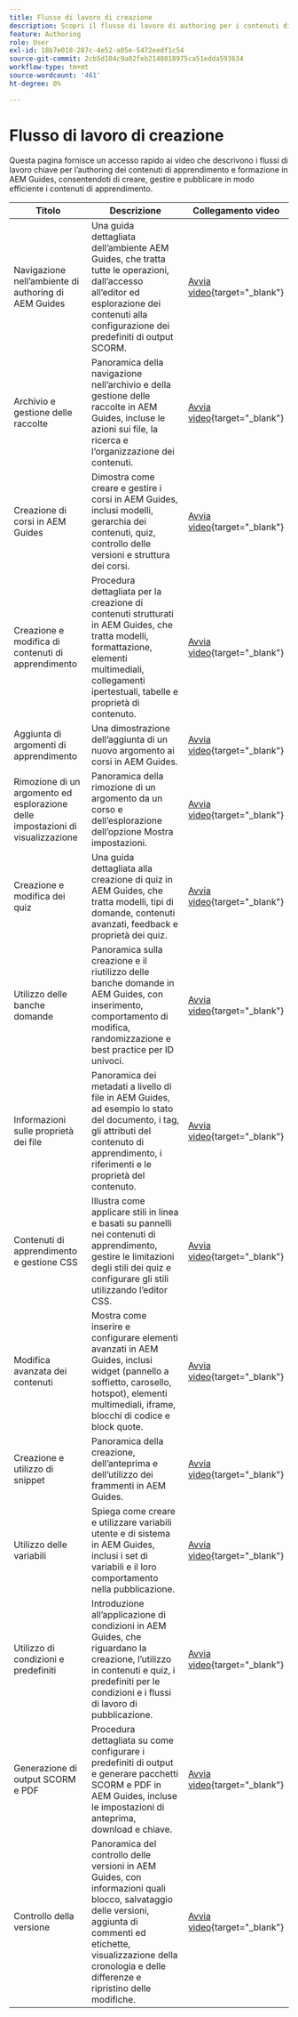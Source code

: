 ```yaml
---
title: Flusso di lavoro di creazione
description: Scopri il flusso di lavoro di authoring per i contenuti di apprendimento e formazione in Experience Manager Guides.
feature: Authoring
role: User
exl-id: 18b7e018-287c-4e52-a05e-5472eedf1c54
source-git-commit: 2cb5d104c9a02feb2148018975ca51edda593634
workflow-type: tm+mt
source-wordcount: '461'
ht-degree: 0%

---
```


# Flusso di lavoro di creazione

Questa pagina fornisce un accesso rapido ai video che descrivono i flussi di lavoro chiave per l’authoring dei contenuti di apprendimento e formazione in AEM Guides, consentendoti di creare, gestire e pubblicare in modo efficiente i contenuti di apprendimento.

| Titolo | Descrizione | Collegamento video |
|-------|-------------|------------|
| Navigazione nell’ambiente di authoring di AEM Guides | Una guida dettagliata dell’ambiente AEM Guides, che tratta tutte le operazioni, dall’accesso all’editor ed esplorazione dei contenuti alla configurazione dei predefiniti di output SCORM. | [Avvia video](https://video.tv.adobe.com/v/3469540/aem-guides-learning-content){target="_blank"} |
| Archivio e gestione delle raccolte | Panoramica della navigazione nell’archivio e della gestione delle raccolte in AEM Guides, incluse le azioni sui file, la ricerca e l’organizzazione dei contenuti. | [Avvia video](https://video.tv.adobe.com/v/3469539/learning-content-aem-guides){target="_blank"} |
| Creazione di corsi in AEM Guides | Dimostra come creare e gestire i corsi in AEM Guides, inclusi modelli, gerarchia dei contenuti, quiz, controllo delle versioni e struttura dei corsi. | [Avvia video](https://video.tv.adobe.com/v/3469537/aem-guides-learning-content){target="_blank"} |
| Creazione e modifica di contenuti di apprendimento | Procedura dettagliata per la creazione di contenuti strutturati in AEM Guides, che tratta modelli, formattazione, elementi multimediali, collegamenti ipertestuali, tabelle e proprietà di contenuto. | [Avvia video](https://video.tv.adobe.com/v/3469535/learning-content-aem-guides){target="_blank"} |
| Aggiunta di argomenti di apprendimento | Una dimostrazione dell’aggiunta di un nuovo argomento ai corsi in AEM Guides. | [Avvia video](https://video.tv.adobe.com/v/3475211/learning-content-aem-guides){target="_blank"} |
| Rimozione di un argomento ed esplorazione delle impostazioni di visualizzazione | Panoramica della rimozione di un argomento da un corso e dell’esplorazione dell’opzione Mostra impostazioni. | [Avvia video](https://video.tv.adobe.com/v/3475210/learning-content-aem-guides){target="_blank"} |
| Creazione e modifica dei quiz | Una guida dettagliata alla creazione di quiz in AEM Guides, che tratta modelli, tipi di domande, contenuti avanzati, feedback e proprietà dei quiz. | [Avvia video](https://video.tv.adobe.com/v/3475209/aem-guides-learning-content){target="_blank"} |
| Utilizzo delle banche domande | Panoramica sulla creazione e il riutilizzo delle banche domande in AEM Guides, con inserimento, comportamento di modifica, randomizzazione e best practice per ID univoci. | [Avvia video](https://video.tv.adobe.com/v/3475212/learning-content-aem-guides){target="_blank"} |
| Informazioni sulle proprietà dei file | Panoramica dei metadati a livello di file in AEM Guides, ad esempio lo stato del documento, i tag, gli attributi del contenuto di apprendimento, i riferimenti e le proprietà del contenuto. | [Avvia video](https://video.tv.adobe.com/v/3469538/learning-content-aem-guides){target="_blank"} |
| Contenuti di apprendimento e gestione CSS | Illustra come applicare stili in linea e basati su pannelli nei contenuti di apprendimento, gestire le limitazioni degli stili dei quiz e configurare gli stili utilizzando l’editor CSS. | [Avvia video](https://video.tv.adobe.com/v/3469533/aem-guides-learning-content){target="_blank"} |
| Modifica avanzata dei contenuti | Mostra come inserire e configurare elementi avanzati in AEM Guides, inclusi widget (pannello a soffietto, carosello, hotspot), elementi multimediali, iframe, blocchi di codice e block quote. | [Avvia video](https://video.tv.adobe.com/v/3469531/learning-content-aem-guides){target="_blank"} |
| Creazione e utilizzo di snippet | Panoramica della creazione, dell’anteprima e dell’utilizzo dei frammenti in AEM Guides. | [Avvia video](https://video.tv.adobe.com/v/3469534/learning-content-aem-guides){target="_blank"} |
| Utilizzo delle variabili | Spiega come creare e utilizzare variabili utente e di sistema in AEM Guides, inclusi i set di variabili e il loro comportamento nella pubblicazione. | [Avvia video](https://video.tv.adobe.com/v/3469532/aem-guides-learning-content){target="_blank"} |
| Utilizzo di condizioni e predefiniti | Introduzione all’applicazione di condizioni in AEM Guides, che riguardano la creazione, l’utilizzo in contenuti e quiz, i predefiniti per le condizioni e i flussi di lavoro di pubblicazione. | [Avvia video](https://video.tv.adobe.com/v/3469530/learning-content-aem-guides){target="_blank"} |
| Generazione di output SCORM e PDF | Procedura dettagliata su come configurare i predefiniti di output e generare pacchetti SCORM e PDF in AEM Guides, incluse le impostazioni di anteprima, download e chiave. | [Avvia video](https://video.tv.adobe.com/v/3469529/aem-guides-learning-content){target="_blank"} |
| Controllo della versione | Panoramica del controllo delle versioni in AEM Guides, con informazioni quali blocco, salvataggio delle versioni, aggiunta di commenti ed etichette, visualizzazione della cronologia e delle differenze e ripristino delle modifiche. | [Avvia video](https://video.tv.adobe.com/v/3469536/aem-guides-learning-content){target="_blank"} |
